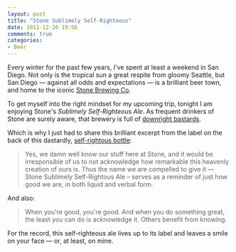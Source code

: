 ```yaml
---
layout: post
title: "Stone Sublimely Self-Righteous"
date: 2011-12-26 19:56
comments: true
categories: 
- Beer
---
```


Every winter for the past few years, I've spent at least a weekend in San Diego.
Not only is the tropical sun a great respite from gloomy Seattle, but San Diego
— against all odds and expectations — is a brilliant beer town, and home to the
iconic [Stone Brewing Co](http://www.stonebrew.com).

To get myself into the right mindset for my upcoming trip, tonight I am
enjoying Stone's _Sublimely Self-Righteous Ale_. As frequent drinkers of Stone
are surely aware, that brewery is full of [downright bastards](http://www.stonebrew.com/arrogantbastard).

Which is why I just had to share this brilliant excerpt from the label on the
back of this dastardly, [self-rightous bottle](http://www.stonebrew.com/sublimely/):

> Yes, we damn well know our stuff here at Stone, and it would be irresponsible
> of us to not acknowledge how remarkable this heavenly creation of ours is. Thus
> the name we are compelled to give it — Stone Sublimely Self-Rightous Ale –
> serves as a reminder of just how good we are, in both liquid and verbal form.

And also:

> When you're good, you're good. And when you do something great, the least you
> can do is acknowledge it. Others benefit from knowing.

For the record, this self-righteous ale lives up to its label and leaves a smile
on your face — or, at least, on mine.
